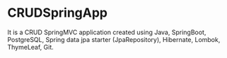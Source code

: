 # CRUDSpringApp
It is a CRUD SpringMVC application created using Java, SpringBoot, PostgreSQL, Spring data jpa starter (JpaRepository), Hibernate, Lombok, ThymeLeaf, Git.
